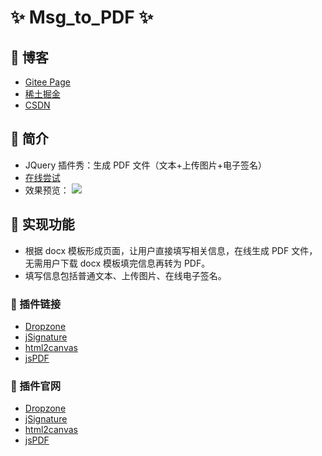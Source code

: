 # ✨ Msg_to_PDF ✨

## 🍬 博客

- [Gitee Page](https://yuziikuko.gitee.io/articles/00.html)
- [稀土掘金]()
- [CSDN]()

## 🍮 简介

- JQuery 插件秀：生成 PDF 文件（文本+上传图片+电子签名）
- [在线尝试](https://codesandbox.io/s/msg-to-pdf-so1f4b?file=/index.html)
- 效果预览：
  ![](./AnimateEffect.gif)

## 🍫 实现功能

- 根据 docx 模板形成页面，让用户直接填写相关信息，在线生成 PDF 文件，无需用户下载 docx 模板填完信息再转为 PDF。
- 填写信息包括普通文本、上传图片、在线电子签名。

### 🍰 插件链接

- [Dropzone](https://cdnjs.cloudflare.com/ajax/libs/dropzone/5.9.3/dropzone.min.js)
- [jSignature](https://cdnjs.cloudflare.com/ajax/libs/jSignature/2.1.3/jSignature.min.js)
- [html2canvas](https://cdnjs.cloudflare.com/ajax/libs/html2canvas/1.4.1/html2canvas.min.js)
- [jsPDF](https://cdnjs.cloudflare.com/ajax/libs/jspdf/1.5.3/jspdf.min.js)

### 🍭 插件官网

- [Dropzone](https://docs.dropzone.dev/configuration/basics/configuration-options)
- [jSignature](http://www.unbolt.net/jSignature/)
- [html2canvas](https://html2canvas.hertzen.com/)
- [jsPDF](https://parall.ax/products/jspdf)
